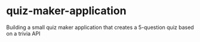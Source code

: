 # quiz-maker-application
Building a small quiz maker application that creates a 5-question quiz based on a trivia API
